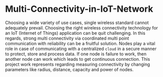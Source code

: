 # Multi-Connectivity-in-IoT-Network
Choosing a wide variety of use cases, single wireless standard cannot adequately prevail. Choosing the right wireless connectivity technology for an IoT (Internet of Things) application can be quit challenging. In this regards, strong multi connectivity via coordinated multi point communication with reliability can be a fruitful solution. Nodes play a vital role in case of communicating with a centralized `cloud` in a secure manner to protect, store and process data. If one node is failure to work, then another node can work which leads to get continuous connection. This project work represents regarding measuring connectivity by changing parameters like radius, distance, capacity and power of nodes. 
